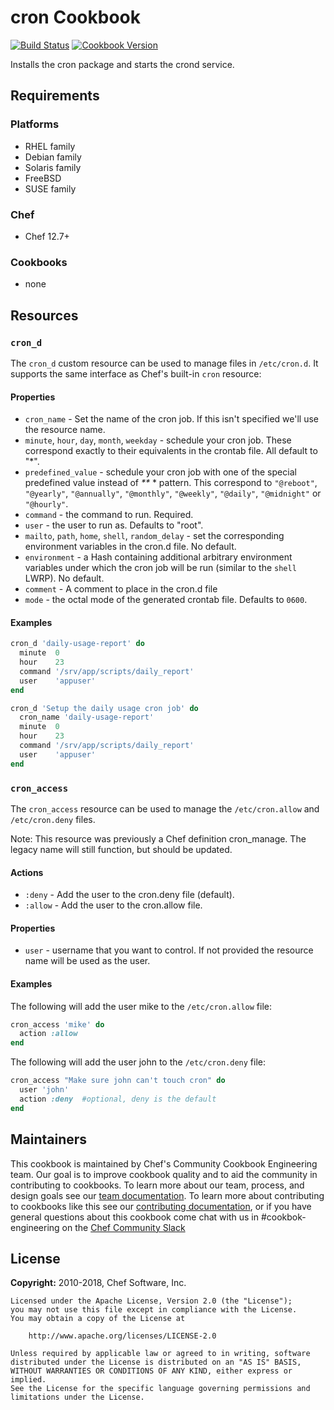 # cron Cookbook

[![Build Status](https://travis-ci.org/chef-cookbooks/cron.svg?branch=master)](https://travis-ci.org/chef-cookbooks/cron) [![Cookbook Version](https://img.shields.io/cookbook/v/cron.svg)](https://supermarket.chef.io/cookbooks/cron)

Installs the cron package and starts the crond service.

## Requirements

### Platforms

- RHEL family
- Debian family
- Solaris family
- FreeBSD
- SUSE family

### Chef

- Chef 12.7+

### Cookbooks

- none

## Resources

### `cron_d`

The `cron_d` custom resource can be used to manage files in `/etc/cron.d`. It supports the same interface as Chef's built-in `cron` resource:

#### Properties

- `cron_name` - Set the name of the cron job. If this isn't specified we'll use the resource name.
- `minute`, `hour`, `day`, `month`, `weekday` - schedule your cron job. These correspond exactly to their equivalents in the crontab file. All default to "*".
- `predefined_value` - schedule your cron job with one of the special predefined value instead of _**_ * pattern. This correspond to `"@reboot"`, `"@yearly"`, `"@annually"`, `"@monthly"`, `"@weekly"`, `"@daily"`, `"@midnight"` or `"@hourly"`.
- `command` - the command to run. Required.
- `user` - the user to run as. Defaults to "root".
- `mailto`, `path`, `home`, `shell`, `random_delay` - set the corresponding environment variables in the cron.d file. No default.
- `environment` - a Hash containing additional arbitrary environment variables under which the cron job will be run (similar to the `shell` LWRP). No default.
- `comment` - A comment to place in the cron.d file
- `mode` - the octal mode of the generated crontab file. Defaults to `0600`.

#### Examples

```ruby
cron_d 'daily-usage-report' do
  minute  0
  hour    23
  command '/srv/app/scripts/daily_report'
  user    'appuser'
end
```

```ruby
cron_d 'Setup the daily usage cron job' do
  cron_name 'daily-usage-report'
  minute  0
  hour    23
  command '/srv/app/scripts/daily_report'
  user    'appuser'
end
```

### `cron_access`

The `cron_access` resource can be used to manage the `/etc/cron.allow` and `/etc/cron.deny` files.

Note: This resource was previously a Chef definition cron_manage. The legacy name will still function, but should be updated.

#### Actions

- `:deny` - Add the user to the cron.deny file (default).
- `:allow` - Add the user to the cron.allow file.

#### Properties

- `user` - username that you want to control. If not provided the resource name will be used as the user.

#### Examples

The following will add the user mike to the `/etc/cron.allow` file:

```ruby
cron_access 'mike' do
  action :allow
end
```

The following will add the user john to the `/etc/cron.deny` file:

```ruby
cron_access "Make sure john can't touch cron" do
  user 'john'
  action :deny  #optional, deny is the default
end
```

## Maintainers

This cookbook is maintained by Chef's Community Cookbook Engineering team. Our goal is to improve cookbook quality and to aid the community in contributing to cookbooks. To learn more about our team, process, and design goals see our [team documentation](https://github.com/chef-cookbooks/community_cookbook_documentation/blob/master/COOKBOOK_TEAM.MD). To learn more about contributing to cookbooks like this see our [contributing documentation](https://github.com/chef-cookbooks/community_cookbook_documentation/blob/master/CONTRIBUTING.MD), or if you have general questions about this cookbook come chat with us in #cookbok-engineering on the [Chef Community Slack](http://community-slack.chef.io/)

## License

**Copyright:** 2010-2018, Chef Software, Inc.

```
Licensed under the Apache License, Version 2.0 (the "License");
you may not use this file except in compliance with the License.
You may obtain a copy of the License at

    http://www.apache.org/licenses/LICENSE-2.0

Unless required by applicable law or agreed to in writing, software
distributed under the License is distributed on an "AS IS" BASIS,
WITHOUT WARRANTIES OR CONDITIONS OF ANY KIND, either express or implied.
See the License for the specific language governing permissions and
limitations under the License.
```
